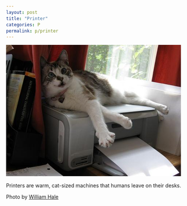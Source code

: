 ```yaml
---
layout: post
title: "Printer"
categories: P
permalink: p/printer
---
```


<img src="/images/p/printer.jpg">

Printers are warm, cat-sized machines that humans leave on their desks.

Photo by <a href="http://www.flickr.com/photos/willhale/3633570749/">William Hale</a>